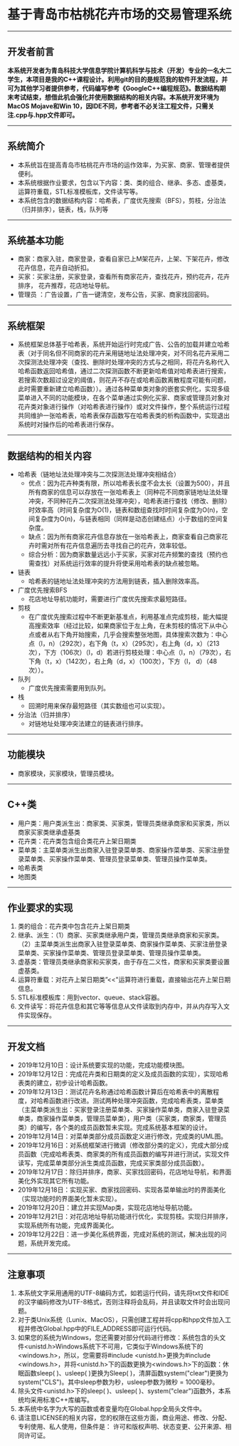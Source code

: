 # 基于青岛市枯桃花卉市场的交易管理系统
---
## 开发者前言              
**本系统开发者为青岛科技大学信息学院计算机科学与技术（开发）专业的一名大二学生，本项目是我的C++课程设计。利用git的目的是规范我的软件开发流程，并可为其他学习者提供参考，代码编写参考《GoogleC++编程规范》。数据结构期末考试结束，想借此机会强化并使用数据结构的相关内容。本系统开发环境为MacOS Mojave和Win 10，因IDE不同，参考者不必关注工程文件，只需关注.cpp与.hpp文件即可。**

---
## 系统简介
+ 本系统旨在提高青岛市枯桃花卉市场的运作效率，为买家、商家、管理者提供便利。
+ 本系统根据作业要求，包含以下内容：类、类的组合、继承、多态、虚基类，运算符重载，STL标准模板库，文件读写等。
+ 本系统包含的数据结构内容：哈希表，广度优先搜索（BFS），剪枝，分治法（归并排序），链表，栈，队列等
---
## 系统基本功能
+ 商家：商家入驻，商家登录，查看自家已上M架花卉，上架、下架花卉，修改花卉信息，花卉自动折扣。
+ 买家：买家注册，买家登录，查看所有商家花卉，查找花卉，预约花卉，花卉排序， 花卉推荐，花店地址导航。
+ 管理员 ：广告设置，广告一键清空，发布公告，买家、商家找回密码。
---
## 系统框架
+ 系统框架总体基于哈希表，系统开始运行时完成广告、公告的加载并建立哈希表（对于同名但不同商家的花卉采用链地址法处理冲突，对不同名花卉采用二次探测法处理冲突（查找、删除时处理冲突的方式与之相同，将花卉名称代入哈希函数返回哈希值，通过二次探测函数不断更新哈希值对哈希表进行搜索，若搜索次数超过设定的阈值，则花卉不存在或哈希函数离散程度可能有问题，此时需要重新建立哈希函数））。通过各种菜单类对象的嵌套实例化，实现多级菜单进入不同的功能模块，在各个菜单通过实例化买家、商家或管理员对象对花卉类对象进行操作（对哈希表进行操作）或对文件操作，整个系统运行过程共同维护一张哈希表，哈希表保存函数写在哈希表类的析构函数中，实现退出系统时对操作后的哈希表进行保存。
---
## 数据结构的相关内容
+ 哈希表（链地址法处理冲突与二次探测法处理冲突相结合）
  - 优点：因为花卉种类有限，所以哈希表长度不会太长（设置为500），并且所有商家的信息可以存放在一张哈希表上（同种花不同商家链地址法处理冲突，不同种花卉二次探测法处理冲突），哈希表进行查找（修改、删除）时效率高（时间复杂度为O(1)，链表和数组查找时时间复杂度为O(n)，空间复杂度为O(n)，与链表相同（同样是动态创建结点）小于数组的空间复杂度。
  - 缺点：因为所有商家花卉信息存放在一张哈希表上，商家查看自己商家花卉时需对所有花卉信息遍历去寻找自己的花卉，效率较低。
  - 综合分析：因为商家数量远远小于买家，买家对花卉频繁的查找（预约也需查找）对系统运行效率的提升将使采用哈希表的缺点被忽略。
+ 链表
  - 哈希表的链地址法处理冲突的方法用到链表，插入删除效率高。
+ 广度优先搜索BFS
  - 花店地址导航功能时，需要进行广度优先搜索求最短路径。
+ 剪枝
  - 在广度优先搜索过程中不断更新基准点，利用基准点完成剪枝，能大幅提高搜索效率（经过比较，如果商家位于左上角，在未剪枝的情况下从中心点或者从右下角开始搜索，几乎会搜索整张地图，具体搜索次数为：中心点（l，n）（292次），右下角（t，x）（295次），右上角（d，x）（213次），下方（106次）（l，d）若进行剪枝处理：中心点（l，n）（79次），右下角（t，x）（142次），右上角（d，x）（100次），下方（l，
  d）（48次））。
+ 队列
  - 广度优先搜索需要用到队列。
+ 栈
  - 回溯时用来保存最短路径（其实数组也可以实现）。
+ 分治法（归并排序）
  -  对链地址处理冲突法建立的链表进行排序。
---
## 功能模块
+ 商家模块，买家模块，管理员模块。
---
## C++类
+ 用户类：用户类派生出：商家类、买家类，管理员类继承商家和买家类，所以商家买家类继承虚基类
+ 花卉类：花卉类包含组合类花卉上架日期类
+ 菜单类：主菜单类派生出商家入驻登录菜单类、商家操作菜单类、买家注册登录菜单类、买家操作菜单类、管理员登录菜单类、管理员操作菜单类。
+ 哈希表类
+ 地图类
---
## 作业要求的实现
1. 类的组合：花卉类中包含花卉上架日期类
2. 继承、派生：（1）商家、买家类继承用户类，管理员类继承商家和买家类。（2）主菜单类派生出商家入驻登录菜单类、商家操作菜单类、买家注册登录菜单类、买家操作菜单类、管理员登录菜单类、管理员操作菜单类。
3. 虚基类：管理员类继承商家和买家类，由于存在二义性，商家和买家类要设置虚基类。
4. 运算符重载：对花卉上架日期类”<<"运算符进行重载，直接输出花卉上架日期信息。
5. STL标准模板库：用到vector、queue、stack容器。
6. 文件读写：将花卉信息和其它等等信息从文件读取到内存中，并从内存写入文件实现保存。
---
## 开发文档
+ 2019年12月10日：设计系统要实现的功能，完成功能模块图。
+ 2019年12月12日：完成花卉类和日期类的定义及成员函数的实现），实现哈希表类的建立，初步设计哈希函数。
+ 2019年12月13日：测试花卉名称通过哈希函数计算后在哈希表中的离散程度，对哈希函数进行改进。测试两种处理冲突函数，完成哈希表类，菜单类（主菜单类派生出：买家登录注册菜单类、买家操作菜单类，商家入驻登录菜单类，商家操作菜单类，管理员菜单类），用户类（买家类，商家类，管理员类）的编写，各个类的成员函数暂未实现。完成系统基本框架的设计。
+ 2019年12月14日：对菜单类部分成员函数定义进行修改，完成类的UML图。
+ 2019年12月16日：对系统框架进行微调（修改部分类的定义），完成大部分成员函数（完成哈希表类、商家类的所有成员函数的编写并进行测试，实现文件读写，完成菜单类部分派生类成员函数，完成买家类部分成员函数）。
+ 2019年12月17日：除归并排序，商家、买家找回密码，花店地址导航，和界面美化外实现其它所有功能。
+ 2019年12月18日：实现买家、商家找回密码、实现各菜单输出时的界面美化（实现功能时的界面美化暂未实现）。
+ 2019年12月20日：建立并实现Map类，实现花店地址导航功能。
+ 2019年12月21日：对花店地址导航功能进行优化，实现剪枝。实现归并排序，实现系统所有功能，完成界面美化。
+ 2019年12月22日：进一步美化系统界面，完成对系统的测试，解决出现的问题，系统开发完成。
---
## 注意事项
1. 本系统文字采用通用的UTF-8编码方式，如若运行代码，请先将txt文件和IDE的汉字编码修改为UTF-8格式，否则注释将会乱码，并且读取文件时会出现问题。
2. 对于类Unix系统（Lunix、MacOS），只需创建工程并将cpp和hpp文件加入工程并修改Global.hpp中的FILE_ADDRESS即可运行代码。
3. 如果您的系统为Windows，您还需要对部分代码进行修改：系统包含的头文件<unistd.h>Windows系统下不可用，它类似于Windows系统下的<windows.h>，所以，您需要将#include <unistd.h>更换为#include <windows.h>，并将<unistd.h>下的函数更换为<windows.h>下的函数：休眠函数sleep( )、usleep( )更换为Sleep( )，清屏函数system("clear")更换为system("CLS")。其中sleep参数为秒，usleep参数为微秒 = 1000毫秒。
4. 除头文件<unistd.h>下的sleep( )、usleep( )、system("clear")函数外，本系统均采用标准C++库编写。
5. 本系统中名字为大写的函数或者变量均在Global.hpp全局头文件中。
6. 请注意LICENSE的相关内容，您的权限在这些方面，商业用途、修改、分配、专利使用、私人使用，但条件是： 许可和版权声明、状态变更、公开来源、相同许可证。
